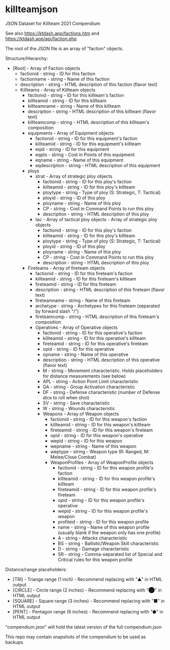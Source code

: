 # killteamjson
JSON Dataset for Killteam 2021 Compendium

See also https://ktdash.app/factions.htm and https://ktdash.app/api/faction.php

The root of the JSON file is an array of "faction" objects.

Structure/Hierarchy:
- [Root] - Array of Faction objects
  - factionid - string - ID for this faction
  - factionname - string - Name of this faction
  - description - string - HTML description of this faction (flavor text)
  - Killteams - Array of Killteam objects
    - factionid - string - ID for this killteam's faction
    - killteamid - string - ID for this killteam
    - killteamname - string - Name of this killteam
    - description - string - HTML description of this killteam (flavor text)
    - killteamcomp - string - HTML description of this killteam's composition
    - equipments - Array of Equipment objects
      - factionid - string - ID for this equipment's faction
      - killteamid - string - ID for this equipment's killteam
      - eqid - string - ID for this equipment
      - eqpts - string - Cost in Points of this equipment
      - eqname - string - Name of this equipment
      - eqdescription - string - HTML description of this equipment
    - ploys
      - strat - Array of strategic ploy objects
        - factionid - string - ID for this ploy's faction
        - killteamid - string - ID for this ploy's killteam
        - ploytype - string - Type of ploy (S: Strategic, T: Tactical)
        - ployid - string - ID of this ploy
        - ployname - string - Name of this ploy
        - CP - string - Cost in Command Points to run this ploy
        - description - string - HTML description of this ploy
      - tac - Array of tactical ploy objects - Array of strategic ploy objects
        - factionid - string - ID for this ploy's faction
        - killteamid - string - ID for this ploy's killteam
        - ploytype - string - Type of ploy (S: Strategic, T: Tactical)
        - ployid - string - ID of this ploy
        - ployname - string - Name of this ploy
        - CP - string - Cost in Command Points to run this ploy
        - description - string - HTML description of this ploy
    - Fireteams - Array of fireteam objects
      - factionid - string - ID for this fireteam's faction
      - killteamid - string - ID for this fireteam's killteam
      - fireteamid - string - ID for this fireteam
      - description - string - HTML description of this fireteam (flavor text)
      - fireteamname - string - Name of this fireteam
      - archetype - string - Archetypes for this fireteam (separated by forward slash "/")
      - fireteamcomp - string - HTML description of this fireteam's composition
      - Operatives - Array of Operative objects
        - factionid - string - ID for this operative's faction
        - killteamid - string - ID for this operative's killteam
        - fireteamid - string - ID for this operative's fireteam
        - opid - string - ID for this operative
        - opname - string - Name of this operative
        - description - string - HTML description of this operative (flavor text)
        - M - string - Movement characteristic. Holds placeholders for distance measurements (see below)
        - APL - string - Action Point Limit characteristic
        - GA - string - Group Activation characteristic
        - DF - string - Defense characteristic (number of Defense dice to roll when shot)
        - SV - string - Save characteristic
        - W - string - Wounds characteristic
        - Weapons - Array of Weapon objects
          - factionid - string - ID for this weapon's faction
          - killteamid - string - ID for this weapon's killteam
          - fireteamid - string - ID for this weapon's fireteam
          - opid - string - ID for this weapon's operative
          - wepid - string - ID for this weapon
          - wepname - string - Name of this weapon
          - weptype - string - Weapon type (R: Ranged, M: Melee/Close Combat)
          - WeaponProfiles - Array of WeaponProfile objects
            - factionid - string - ID for this weapon profile's faction
            - killteamid - string - ID for this weapon profile's killteam
            - fireteamid - string - ID for this weapon profile's fireteam
            - opid - string - ID for this weapon profile's operative
            - wepid - string - ID for this weapon profile's weapon
            - profileid - string - ID for this weapon profile
            - name - string - Name of this weapon profile (usually blank if the weapon only has one profile)
            - A - string - Attacks characteristic
            - BS - string - Ballistic/Weapon Skill characteristic
            - D - string - Damage characteristic
            - SR - string - Comma-separated list of Special and Critical rules for this weapon profile

Distance/range placeholders:
- [TRI] - Triange range (1 inch) - Recommend replacing with "&#x25B2;" in HTML output
- [CIRCLE] - Circle range (2 inches) - Recommend replacing with "&#x2B24;" in HTML output
- [SQUARE] - Square range (3 inches) - Recommend replacing with "&#9632;" in HTML output
- [PENT] - Pentagon range (6 inches) - Recommend replacing with "&#x2B1F;" in HTML output

"compendium.json" will hold the latest version of the full compendium.json

This repo may contain snapshots of the compendium to be used as backups
